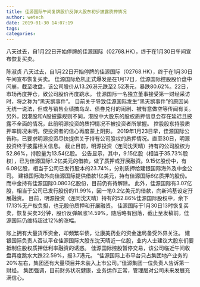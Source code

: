 ```yaml
---
title: 佳源国际午间复牌股价反弹大股东初步披露质押情况
author: wetech
date: 2019-01-30 14:07:19
tags: 
categories: 
---
```

八天过去，自1月22日开始停牌的佳源国际（02768.HK），终于在1月30日午间宣布恢复买卖。
<!-- more -->
陈淑贞
八天过去，自1月22日开始停牌的佳源国际（02768.HK），终于在1月30日午间宣布恢复买卖。
佳源国际危机正式爆发是在1月17日，佳源国际控股股价盘中闪崩，截至收盘，该公司股价从13.26港元跌至2.52港元，暴跌80.62%。22日，市场再度押仓，致公司股价再度跳水。
佳源国际一名独立董事接受第一财经采访时，将之称为“黑天鹅事件”。
目前关于导致佳源国际发生“黑天鹅事件”的原因尚无统一说法，但或与销售业绩搞乌龙、债券兑付的闹剧、被有意做空等传闻有关。
另外，因港股和A股披露规则不同，港股中大股东的股权质押信息会存在延迟且披露不全面的情况，此前明源投资的质押情况不被投资者所掌握。
控股股东持股质押率情况未明，使投资者的信心再度蒙上阴影。
2019年1月23日早，佳源国际公告称，已要求明源投资尽快提供关于持有公司股权的质押情况。直至30日，明源投资终于披露相关信息。
截止目前，明源投资（连同沈天晴）持有的公司股权为52.86%，持股量为13.54亿股。
公告显示，其中，9.15亿股（相当于35.73%股权），已为佳源国际1.2亿美元的借款，做了质押或孖展融资。9.15亿股份中，有6.08亿股，相当于公司已发行股本的23.74%，分别质押给建银国际海外及中金公司。
建银国际海外向佳源国际提供借款1亿美元，持有佳源国际6亿质押的股份。而中金持有佳源国际0.0803亿股份，目前仍有待解除。
此外，佳源国际有3.07亿股，相当于公司已发行股份的11.99%，因一笔0.2亿美元的借款，向新鸿基设定孖展融资。
目前，明源投资（连同沈天晴）持有的52.86%佳源国际股权中，余下17.13%无产权负担，也无股份质押和孖展融资。
佳源国际于1月30日13时恢复买卖，恢复买卖3分钟，股价反弹飙涨14.59%，随后略有回落，截止至发稿前，佳源国际仍维持超过12%的涨幅。
 
 
账上拥有大量货币资金，却频繁举债，让康美药业的资金迷局备受外界关注。
建银国际负责人否认平仓佳源国际大股东沈天晴近一亿股，业内人士建议大股东们要抵制住股权质押低利率融资的诱惑。
佳源国际控股暂停交易，该公司临近午间收盘再度跳水大跌22.59%，报3.7港元。
“佳源国际上市平台只占集团地产业务的20%左右，集团还有大量项目并未装入上市公司。”佳源集团一位负责人告诉第一财经。
集团强调，目前财务状况健康，业务运作正常，管理层对公司未来发展充满信心。

